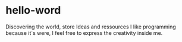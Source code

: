 # hello-word
Discovering the world, store Ideas and ressources
I like programming because it´s were, I feel free to express the creativity inside me.
